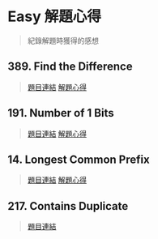 # Easy 解題心得
> 紀錄解題時獲得的感想

## 389. Find the Difference
> [題目連結](https://leetcode.com/problems/find-the-difference/)
> [解題心得](https://medium.com/@TitaLiu/leetcode-%E8%A7%A3%E9%A1%8C%E7%B4%80%E9%8C%84-389-find-the-difference-c7589bd7faf6)

## 191. Number of 1 Bits
> [題目連結](https://leetcode.com/problems/number-of-1-bits/)
> [解題心得](https://titaliu1224.github.io/posts/LeetCode_191_Number_of_1_Bits/)

## 14. Longest Common Prefix
> [題目連結](https://leetcode.com/problems/longest-common-prefix/description/)
> [解題心得](https://titaliu1224.github.io/posts/LeetCode_14_Longest_Common_Prefix/)

## 217. Contains Duplicate
> [題目連結](https://leetcode.com/problems/contains-duplicate/description/)
